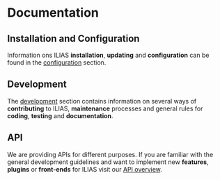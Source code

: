 # Documentation

## Installation and Configuration

Information ons ILIAS **installation**, **updating** and **configuration** can be
found in the [configuration](configuration/install.md) section.

## Development

The [development](development/README.md) section contains information on several ways of **contributing** to ILIAS, **maintenance** processes and general rules for **coding**, **testing** and **documentation**.

## API

We are providing APIs for different purposes. If you are familiar with the general development guidelines and want to implement new **features**, **plugins** or **front-ends** for ILIAS visit our [API overview](development/api-overview.md).